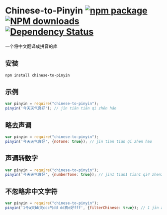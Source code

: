 # Chinese-to-Pinyin [![npm package](https://img.shields.io/npm/v/chinese-to-pinyin.svg?style=flat-square)](https://www.npmjs.org/package/chinese-to-pinyin) [![NPM downloads](https://img.shields.io/npm/dm/chinese-to-pinyin.svg?style=flat-square)](https://npmjs.org/package/chinese-to-pinyin) [![Dependency Status](https://david-dm.org/zhujun24/chinese-to-pinyin.svg?style=flat-square)](https://david-dm.org/zhujun24/chinese-to-pinyin)

一个将中文翻译成拼音的库

## 安装

```bash
npm install chinese-to-pinyin
```

## 示例

```js
var pinyin = require("chinese-to-pinyin");
pinyin('今天天气真好'); // jīn tiān tiān qì zhēn hǎo
```

## 略去声调
```js
var pinyin = require("chinese-to-pinyin");
pinyin('今天天气真好', {noTone: true}); // jin tian tian qi zhen hao
```

## 声调转数字
```js
var pinyin = require("chinese-to-pinyin");
pinyin('今天天气真好', {numberTone: true}); // jin1 tian1 tian1 qi4 zhen1 hao3
```

## 不忽略非中文字符
```js
var pinyin = require("chinese-to-pinyin");
pinyin('1今a天bb天ccc气dd dd真e好fff', {filterChinese: true}); // 1 jīn a tiān bb tiān ccc qì dd dd zhēn e hǎo fff
```
